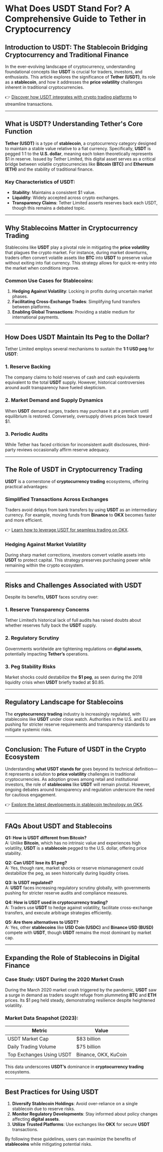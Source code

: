 # What Does USDT Stand For? A Comprehensive Guide to Tether in Cryptocurrency  

## Introduction to USDT: The Stablecoin Bridging Cryptocurrency and Traditional Finance  

In the ever-evolving landscape of cryptocurrency, understanding foundational concepts like **USDT** is crucial for traders, investors, and enthusiasts. This article explores the significance of **Tether (USDT)**, its role as a **stablecoin**, and how it addresses the **price volatility** challenges inherent in traditional cryptocurrencies.  

👉 [Discover how USDT integrates with crypto trading platforms](https://bit.ly/okx-bonus) to streamline transactions.  

---

## What is USDT? Understanding Tether's Core Function  

**Tether (USDT)** is a type of **stablecoin**, a cryptocurrency category designed to maintain a stable value relative to a fiat currency. Specifically, **USDT** is pegged 1:1 to the **U.S. dollar**, meaning each token theoretically represents $1 in reserve. Issued by Tether Limited, this digital asset serves as a critical bridge between volatile cryptocurrencies like **Bitcoin (BTC)** and **Ethereum (ETH)** and the stability of traditional finance.  

### Key Characteristics of USDT:  
- **Stability**: Maintains a consistent $1 value.  
- **Liquidity**: Widely accepted across crypto exchanges.  
- **Transparency Claims**: Tether Limited asserts reserves back each USDT, though this remains a debated topic.  

---

## Why Stablecoins Matter in Cryptocurrency Trading  

Stablecoins like **USDT** play a pivotal role in mitigating the **price volatility** that plagues the crypto market. For instance, during market downturns, traders often convert volatile assets like **BTC** into **USDT** to preserve value without exiting into fiat currency. This strategy allows for quick re-entry into the market when conditions improve.  

### Common Use Cases for Stablecoins:  
1. **Hedging Against Volatility**: Locking in profits during uncertain market phases.  
2. **Facilitating Cross-Exchange Trades**: Simplifying fund transfers between platforms.  
3. **Enabling Global Transactions**: Providing a stable medium for international payments.  

---

## How Does USDT Maintain Its Peg to the Dollar?  

Tether Limited employs several mechanisms to sustain the **1:1 USD peg** for **USDT**:  

### 1. Reserve Backing  
The company claims to hold reserves of cash and cash equivalents equivalent to the total **USDT** supply. However, historical controversies around audit transparency have fueled skepticism.  

### 2. Market Demand and Supply Dynamics  
When **USDT** demand surges, traders may purchase it at a premium until equilibrium is restored. Conversely, oversupply drives prices back toward $1.  

### 3. Periodic Audits  
While Tether has faced criticism for inconsistent audit disclosures, third-party reviews occasionally affirm reserve adequacy.  

---

## The Role of USDT in Cryptocurrency Trading  

**USDT** is a cornerstone of **cryptocurrency trading** ecosystems, offering practical advantages:  

### Simplified Transactions Across Exchanges  
Traders avoid delays from bank transfers by using **USDT** as an intermediary currency. For example, moving funds from **Binance** to **OKX** becomes faster and more efficient.  

👉 [Learn how to leverage USDT for seamless trading on OKX](https://bit.ly/okx-bonus).  

### Hedging Against Market Volatility  
During sharp market corrections, investors convert volatile assets into **USDT** to protect capital. This strategy preserves purchasing power while remaining within the crypto ecosystem.  

---

## Risks and Challenges Associated with USDT  

Despite its benefits, **USDT** faces scrutiny over:  

### 1. Reserve Transparency Concerns  
Tether Limited’s historical lack of full audits has raised doubts about whether reserves fully back the **USDT** supply.  

### 2. Regulatory Scrutiny  
Governments worldwide are tightening regulations on **digital assets**, potentially impacting **Tether’s** operations.  

### 3. Peg Stability Risks  
Market shocks could destabilize the **$1 peg**, as seen during the 2018 liquidity crisis when **USDT** briefly traded at $0.85.  

---

## Regulatory Landscape for Stablecoins  

The **cryptocurrency trading** industry is increasingly regulated, with stablecoins like **USDT** under close watch. Authorities in the U.S. and EU are pushing for stricter reserve requirements and transparency standards to mitigate systemic risks.  

---

## Conclusion: The Future of USDT in the Crypto Ecosystem  

Understanding **what USDT stands for** goes beyond its technical definition—it represents a solution to **price volatility** challenges in traditional cryptocurrencies. As adoption grows among retail and institutional investors, the role of **stablecoins** like **USDT** will remain pivotal. However, ongoing debates around transparency and regulation underscore the need for cautious engagement.  

👉 [Explore the latest developments in stablecoin technology on OKX](https://bit.ly/okx-bonus).  

---

## FAQs About USDT and Stablecoins  

**Q1: How is USDT different from Bitcoin?**  
A: Unlike **Bitcoin**, which has no intrinsic value and experiences high volatility, **USDT** is a **stablecoin** pegged to the U.S. dollar, offering price stability.  

**Q2: Can USDT lose its $1 peg?**  
A: Yes, though rare, market shocks or reserve mismanagement could destabilize the peg, as seen historically during liquidity crises.  

**Q3: Is USDT regulated?**  
A: **USDT** faces increasing regulatory scrutiny globally, with governments pushing for stricter reserve audits and compliance measures.  

**Q4: How is USDT used in cryptocurrency trading?**  
A: Traders use **USDT** to hedge against volatility, facilitate cross-exchange transfers, and execute arbitrage strategies efficiently.  

**Q5: Are there alternatives to USDT?**  
A: Yes, other **stablecoins** like **USD Coin (USDC)** and **Binance USD (BUSD)** compete with **USDT**, though **USDT** remains the most dominant by market cap.  

---

## Expanding the Role of Stablecoins in Digital Finance  

### Case Study: USDT During the 2020 Market Crash  
During the March 2020 market crash triggered by the pandemic, **USDT** saw a surge in demand as traders sought refuge from plummeting **BTC** and **ETH** prices. Its $1 peg held steady, demonstrating resilience despite heightened volatility.  

### Market Data Snapshot (2023):  
| Metric                | Value                |  
|-----------------------|----------------------|  
| USDT Market Cap       | $83 billion          |  
| Daily Trading Volume  | $75 billion          |  
| Top Exchanges Using USDT | Binance, OKX, KuCoin |  

This data underscores **USDT’s** dominance in **cryptocurrency trading** ecosystems.  

---

## Best Practices for Using USDT  

1. **Diversify Stablecoin Holdings**: Avoid over-reliance on a single stablecoin due to reserve risks.  
2. **Monitor Regulatory Developments**: Stay informed about policy changes affecting **digital assets**.  
3. **Utilize Trusted Platforms**: Use exchanges like **OKX** for secure **USDT** transactions.  

By following these guidelines, users can maximize the benefits of **stablecoins** while mitigating potential risks.